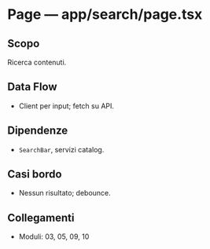 # Page — app/search/page.tsx

## Scopo
Ricerca contenuti.

## Data Flow
- Client per input; fetch su API.

## Dipendenze
- `SearchBar`, servizi catalog.

## Casi bordo
- Nessun risultato; debounce.

## Collegamenti
- Moduli: 03, 05, 09, 10